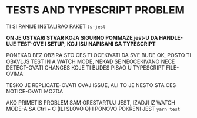 # TESTS AND TYPESCRIPT PROBLEM

TI SI RANIJE INSTALIRAO PAKET `ts-jest`

**ON JE USTVARI STVAR KOJA SIGURNO POMMAZE jest-U DA HANDLE-UJE TEST-OVE I SETUP, KOJ ISU NAPISANI SA TYPESCRIPT**

PONEKAD BEZ OBZIRA STO CES TI OCEKIVATI DA SVE BUDE OK, POSTO TI OBAVLJS TEST IN A WATCH MODE, NEKAD SE NEOCEKIVANO NECE DETECT-OVATI CHANGES KOJE TI BUDES PISAO U TYPESCRIPT FILE-OVIMA

TESKO JE REPLICATE-OVATI OVAJ ISSUE, ALI TO JE NESTO STA CES NOTICE-OVATI MOZDA

AKO PRIMETIS PROBLEM SAM ORESTARTUJ JEST, IZADJI IZ WATCH MODE-A SA Ctrl + C (ILI SLOVO Q) I PONOVO POKRENI JEST `yarn test`
